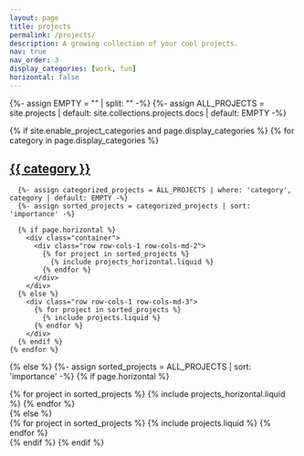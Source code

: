 ```yaml
---
layout: page
title: projects
permalink: /projects/
description: A growing collection of your cool projects.
nav: true
nav_order: 3
display_categories: [work, fun]
horizontal: false
---
```


{%- assign EMPTY = "" | split: "" -%}
{%- assign ALL_PROJECTS = site.projects
      | default: site.collections.projects.docs
      | default: EMPTY -%}

<div class="projects">
  {% if site.enable_project_categories and page.display_categories %}
    {% for category in page.display_categories %}
      <a id="{{ category }}" href=".#{{ category }}">
        <h2 class="category">{{ category }}</h2>
      </a>

      {%- assign categorized_projects = ALL_PROJECTS | where: 'category', category | default: EMPTY -%}
      {%- assign sorted_projects = categorized_projects | sort: 'importance' -%}

      {% if page.horizontal %}
        <div class="container">
          <div class="row row-cols-1 row-cols-md-2">
            {% for project in sorted_projects %}
              {% include projects_horizontal.liquid %}
            {% endfor %}
          </div>
        </div>
      {% else %}
        <div class="row row-cols-1 row-cols-md-3">
          {% for project in sorted_projects %}
            {% include projects.liquid %}
          {% endfor %}
        </div>
      {% endif %}
    {% endfor %}

{% else %}
{%- assign sorted_projects = ALL_PROJECTS | sort: 'importance' -%}
{% if page.horizontal %}

<div class="container">
<div class="row row-cols-1 row-cols-md-2">
{% for project in sorted_projects %}
{% include projects_horizontal.liquid %}
{% endfor %}
</div>
</div>
{% else %}
<div class="row row-cols-1 row-cols-md-3">
{% for project in sorted_projects %}
{% include projects.liquid %}
{% endfor %}
</div>
{% endif %}
{% endif %}

</div>
